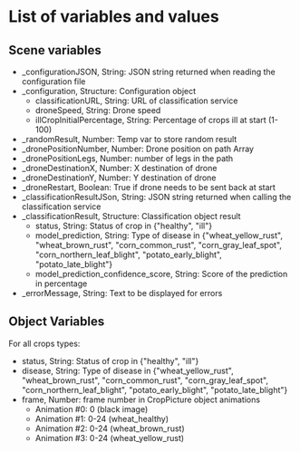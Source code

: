 # List of variables and values

## Scene variables

* _configurationJSON, String: JSON string returned when reading the configuration file
* _configuration, Structure: Configuration object
  * classificationURL, String: URL of classification service
  * droneSpeed, String: Drone speed
  * illCropInitialPercentage, String: Percentage of crops ill at start (1-100)
* _randomResult, Number: Temp var to store random result
* _dronePositionNumber, Number: Drone position on path Array
* _dronePositionLegs, Number: number of legs in the path
* _droneDestinationX, Number: X destination of drone
* _droneDestinationY, Number: Y destination of drone
* _droneRestart, Boolean: True if drone needs to be sent back at start
* _classificationResultJSon, String: JSON string returned when calling the classification service
* _classificationResult, Structure: Classification object result
  * status, String: Status of crop in {"healthy", "ill"}
  * model_prediction, String: Type of disease in {"wheat_yellow_rust", "wheat_brown_rust", "corn_common_rust", "corn_gray_leaf_spot", "corn_northern_leaf_blight", "potato_early_blight", "potato_late_blight"}
  * model_prediction_confidence_score, String: Score of the prediction in percentage
* _errorMessage, String: Text to be displayed for errors

## Object Variables

For all crops types:

* status, String: Status of crop in {"healthy", "ill"}
* disease, String: Type of disease in {"wheat_yellow_rust", "wheat_brown_rust", "corn_common_rust", "corn_gray_leaf_spot", "corn_northern_leaf_blight", "potato_early_blight", "potato_late_blight"}
* frame, Number: frame number in CropPicture object animations
  * Animation #0: 0 (black image)
  * Animation #1: 0-24 (wheat_healthy)
  * Animation #2: 0-24 (wheat_brown_rust)
  * Animation #3: 0-24 (wheat_yellow_rust)
